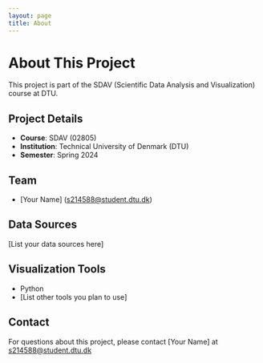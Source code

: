 ```yaml
---
layout: page
title: About
---
```


# About This Project

This project is part of the SDAV (Scientific Data Analysis and Visualization) course at DTU.

## Project Details

- **Course**: SDAV (02805)
- **Institution**: Technical University of Denmark (DTU)
- **Semester**: Spring 2024

## Team

- [Your Name] (s214588@student.dtu.dk)

## Data Sources

[List your data sources here]

## Visualization Tools

- Python
- [List other tools you plan to use]

## Contact

For questions about this project, please contact [Your Name] at s214588@student.dtu.dk 